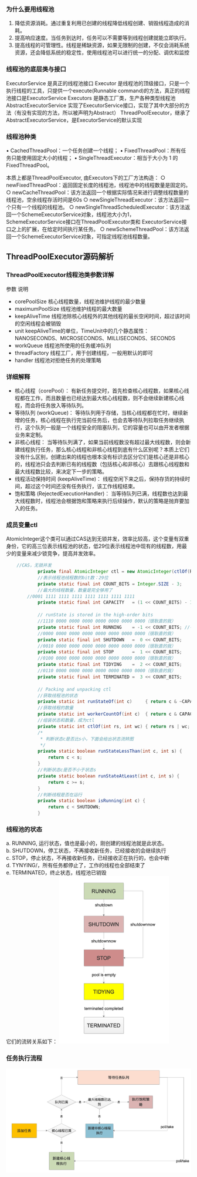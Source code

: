 ### 为什么要用线程池
1. 降低资源消耗。通过重复利用已创建的线程降低线程创建、销毁线程造成的消耗。
2. 提高响应速度。当任务到达时，任务可以不需要等到线程创建就能立即执行。
3. 提高线程的可管理性。线程是稀缺资源，如果无限制的创建，不仅会消耗系统资源，还会降低系统的稳定性，使用线程池可以进行统一的分配、调优和监控

### 线程池的底层类与接口
ExecutorService 是真正的线程池接口
Executor 是线程池的顶级接口，只是一个执行线程的工具，只提供一个execute(Runnable command)的方法，真正的线程池接口是ExecutorService
Executors 是静态工厂类，生产各种类型线程池
AbstractExecutorService 实现了ExecutorService接口，实现了其中大部分的方法（有没有实现的方法，所以被声明为Abstract）
ThreadPoolExecutor，继承了AbstractExecutorService，是ExecutorService的默认实现

### 线程池种类
• CachedThreadPool：一个任务创建一个线程；
• FixedThreadPool：所有任务只能使用固定大小的线程；
• SingleThreadExecutor：相当于大小为 1 的 FixedThreadPool。

本质上都是ThreadPoolExecutor, 由Executors下的工厂方法构造：
○ newFixedThreadPool：返回固定长度的线程池，线程池中的线程数量是固定的。
○ newCacheThreadPool：该方法返回一个根据实际情况来进行调整线程数量的线程池，空余线程存活时间是60s
○ newSingleThreadExecutor：该方法返回一个只有一个线程的线程池。
○ newSingleThreadScheduledExecutor：该方法返回一个SchemeExecutorService对象，线程池大小为1，SchemeExecutorService接口在ThreadPoolExecutor类和 ExecutorService接口之上的扩展，在给定时间执行某任务。
○ newSchemeThreadPool：该方法返回一个SchemeExecutorService对象，可指定线程池线程数量。
	
## ThreadPoolExecutor源码解析
### ThreadPoolExecutor线程池类参数详解
参数	说明
- corePoolSize	核心线程数量，线程池维护线程的最少数量
- maximumPoolSize	线程池维护线程的最大数量
- keepAliveTime	线程池除核心线程外的其他线程的最长空闲时间，超过该时间的空闲线程会被销毁
- unit	keepAliveTime的单位，TimeUnit中的几个静态属性：NANOSECONDS、MICROSECONDS、MILLISECONDS、SECONDS
- workQueue	线程池所使用的任务缓冲队列
- threadFactory	线程工厂，用于创建线程，一般用默认的即可
- handler	线程池对拒绝任务的处理策略

### 详细解释
- 核心线程（corePool）：
  有新任务提交时，首先检查核心线程数，如果核心线程都在工作，而且数量也已经达到最大核心线程数，则不会继续新建核心线程，而会将任务放入等待队列。
- 等待队列 (workQueue)：
  等待队列用于存储，当核心线程都在忙时，继续新增的任务，核心线程在执行完当前任务后，也会去等待队列拉取任务继续执行，这个队列一般是一个线程安全的阻塞队列，它的容量也可以由开发者根据业务来定制。
- 非核心线程：
  当等待队列满了，如果当前线程数没有超过最大线程数，则会新建线程执行任务，那么核心线程和非核心线程到底有什么区别呢？本质上它们没有什么区别，创建出来的线程也根本没有标识去区分它们是核心还是非核心的，线程池只会去判断已有的线程数（包括核心和非核心）去跟核心线程数和最大线程数比较，来决定下一步的策略。
- 线程活动保持时间 (keepAliveTime)：
  线程空闲下来之后，保持存货的持续时间，超过这个时间还没有任务执行，该工作线程结束。
- 饱和策略 (RejectedExecutionHandler)：
  当等待队列已满，线程数也达到最大线程数时，线程池会根据饱和策略来执行后续操作，默认的策略是抛弃要加入的任务。
	
		
### 成员变量ctl
AtomicInteger这个类可以通过CAS达到无锁并发，效率比较高，这个变量有双重身份，它的高三位表示线程池的状态，低29位表示线程池中现有的线程数，用最少的变量来减少锁竞争，提高并发效率。
```java
    //CAS，无锁并发
	        private final AtomicInteger ctl = new AtomicInteger(ctlOf(RUNNING, 0));
	        //表示线程池线程数的bit数：29位
	        private static final int COUNT_BITS = Integer.SIZE - 3;
	        //最大的线程数量，数量是完全够用了
		//0001 1111 1111 1111 1111 1111 1111 1111
	        private static final int CAPACITY   = (1 << COUNT_BITS) - 1;
	    
	        // runState is stored in the high-order bits
	        //1110 0000 0000 0000 0000 0000 0000 0000（很耿直的我）
	        private static final int RUNNING    = -1 << COUNT_BITS; //-1每一位都是1
	        //0000 0000 0000 0000 0000 0000 0000 0000（很耿直的我）
	        private static final int SHUTDOWN   =  0 << COUNT_BITS;
	        //0010 0000 0000 0000 0000 0000 0000 0000（很耿直的我）
	        private static final int STOP       =  1 << COUNT_BITS;
	        //0100 0000 0000 0000 0000 0000 0000 0000（很耿直的我）
	        private static final int TIDYING    =  2 << COUNT_BITS;
	        //0110 0000 0000 0000 0000 0000 0000 0000（很耿直的我）
	        private static final int TERMINATED =  3 << COUNT_BITS;
	    
	        // Packing and unpacking ctl
	        //获取线程池的状态
	        private static int runStateOf(int c)     { return c & ~CAPACITY; }
	        //获取线程的数量
	        private static int workerCountOf(int c)  { return c & CAPACITY; }
	        //组装状态和数量，成为ctl
	        private static int ctlOf(int rs, int wc) { return rs | wc; }
	        /*
	         * 判断状态c是否比s小，下面会给出状态流转图
	         */
	        private static boolean runStateLessThan(int c, int s) {
	            return c < s;
	        }
	        //判断状态c是否不小于状态s
	        private static boolean runStateAtLeast(int c, int s) {
	            return c >= s;
	        }
	        //判断线程是否在运行
	        private static boolean isRunning(int c) {
	            return c < SHUTDOWN;
	        }
```
### 线程池的状态
a. RUNNING, 运行状态，值也是最小的，刚创建的线程池就是此状态。  
b. SHUTDOWN，停工状态，不再接收新任务，已经接收的会继续执行  
c. STOP，停止状态，不再接收新任务，已经接收正在执行的，也会中断  
d. TYNYING/，所有任务都停止了，工作的线程也全部结束了  
e. TERMINATED，终止状态，线程池已销毁  
	它们的流转关系如下： 
  <img src="https://github.com/Qirui0805/Personal-Blog/blob/master/image/%E6%B5%81%E7%A8%8B.png" width="300">
### 任务执行流程
<img src="https://github.com/Qirui0805/Personal-Blog/blob/master/image/%E7%BA%BF%E7%A8%8B%E6%B1%A0%E9%80%BB%E8%BE%91.png" width="600">

	
